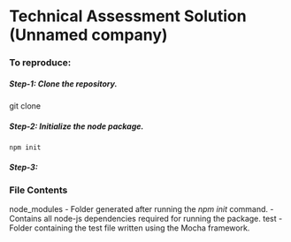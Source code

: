 # Technical Assessment Solution (Unnamed company)

### To reproduce:
##### Step-1: Clone the repository.
git clone 
##### Step-2: Initialize the node package.  
	npm init 
##### Step-3: 

### File Contents
node_modules
	- Folder generated after running the _npm init_ command. 
	- Contains all node-js dependencies required for running the package.
test
	- Folder containing the test file written using the Mocha framework.